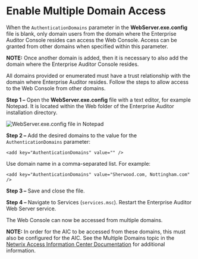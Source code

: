 # Enable Multiple Domain Access

When the `AuthenticationDomains` parameter in the **WebServer.exe.config** file is blank, only
domain users from the domain where the Enterprise Auditor Console resides can access the Web
Console. Access can be granted from other domains when specified within this parameter.

**NOTE:** Once another domain is added, then it is necessary to also add the domain where the
Enterprise Auditor Console resides.

All domains provided or enumerated must have a trust relationship with the domain where Enterprise
Auditor resides. Follow the steps to allow access to the Web Console from other domains.

**Step 1 –** Open the **WebServer.exe.config** file with a text editor, for example Notepad. It is
located within the Web folder of the Enterprise Auditor installation directory.

![WebServer.exe.config file in Notepad](/img/product_docs/accessanalyzer/11.6/accessanalyzer/install/application/reports/webserverexeconfigmultipledomains.webp)

**Step 2 –** Add the desired domains to the value for the `AuthenticationDomains` parameter:

```
<add key="AuthenticationDomains" value="" />
```

Use domain name in a comma-separated list. For example:

```
<add key="AuthenticationDomains" value="Sherwood.com, Nottingham.com" />
```

**Step 3 –** Save and close the file.

**Step 4 –** Navigate to Services (`services.msc`). Restart the Enterprise Auditor Web Server
service.

The Web Console can now be accessed from multiple domains.

**NOTE:** In order for the AIC to be accessed from these domains, this must also be configured for
the AIC. See the Multiple Domains topic in the
[Netwrix Access Information Center Documentation](https://helpcenter.netwrix.com/category/accessinformationcenter)
for additional information.
